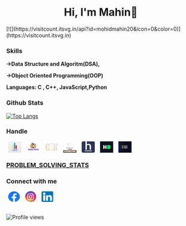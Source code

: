 <h1 align="center">Hi, I'm Mahin👋</h1>
[![](https://visitcount.itsvg.in/api?id=mohidmahin20&icon=0&color=0)](https://visitcount.itsvg.in)
<h3>Skills</h3>

<p><b>    ->Data Structure and Algoritm(DSA),</b></p>
<p><b>    ->Object Oriented Programming(OOP)</b></p>
<p><b>Languages: C , C++, JavaScript,Python</b></p>

<h3>Github Stats</h3>

  
 <!--  TOP LANGUAGES STATISTICS -->
 [![Top Langs](https://github-readme-stats.vercel.app/api/top-langs/?username=mohidmahin20&theme=dark&layout=compact&align=right&width=40%)](https://github.com/mohidmahin20/github-readme-stats)
 
 <h3 align="left">Handle</h3>
<p align="left">
    <a href="https://codeforces.com/profile/mohid_mahin" target="blank"><img align="center" title="CodeForces" src="https://github.com/mohidmahin20/mohidmahin20/blob/main/codeforces.jfif" height="30" width="35"hspace="5"  /></a>
   <a href="https://www.beecrowd.com.br/judge/en/profile/638709" target="blank"><img align="center" title="BeeCrowd" src="https://github.com/mohidmahin20/mohidmahin20/blob/main/download.png" height="30" width="35" hspace="5"  /></a>
   <a href="https://cses.fi/user/166568" target="blank"><img align="center" title="CSES" src="https://github.com/mohidmahin20/mohidmahin20/blob/main/cses.png" height="30" width="35" hspace="5" /></a>
   <a href="https://www.codechef.com/users/mahin15" target="blank"><img align="center" title="CodeChef" src="https://github.com/mohidmahin20/mohidmahin20/blob/main/codechef%20(2).png" height="30" width="35" hspace="5" /></a>
   <a href="https://www.hackerearth.com/@mohidmahin15" target="blank"><img align="center" title="HackerEarth" src="https://github.com/mohidmahin20/mohidmahin20/blob/main/hackerearth.png" height="30" width="35" hspace="5" /></a>
   <a href="https://www.hackerrank.com/mohid_mahin15?hr_r=1" target="blank"><img align="center" title="HackerRank" src="https://github.com/mohidmahin20/mohidmahin20/blob/main/hackerrank.png" height="30" width="35" hspace="5" /></a>
   <a href="https://www.codingninjas.com/studio/profile/2d2fe964-f919-49e3-88eb-517e71e3f8a4" target="blank"><img align="center" title="Coding Ninjas" src="https://github.com/mohidmahin20/mohidmahin20/blob/main/Coding-Ninjas.jpg" height="30" width="35" hspace="5" /></a>

</p>

 <a href="https://github.com/mohidmahin20/solving_stats"><h3>PROBLEM_SOLVING_STATS</h3></a>
  
 <h3 align="left">Connect with me</h3>
<p align="left">
<a href="https://www.facebook.com/mohidmahin15/" target="blank"><img align="center" title="Facebook" src="https://github.com/iffatul-anon/iffatul-anon/blob/main/facebook-logo.svg" alt="iffatul.anon" height="28" width="31"hspace="5"   /></a>
<a href="https://https://www.instagram.com/mohid_mahin15/" target="blank"><img align="center" title="Instagram" src="https://github.com/iffatul-anon/iffatul-anon/blob/main/instagram-logo-circle.png" alt="iffatul_anon" height="30" width="30"hspace="5"   /></a>
  <a href="https://www.linkedin.com/in/mohid-mahin-576249258/" target="blank"><img align="center" title="LinkedIN" src="https://github.com/mohidmahin20/mohidmahin20/blob/main/linked%20in%20logo.png" alt="iffatul.anon" height="28" width="31" hspace="5"  /></a>
<br><br>
  
![Profile views](https://gpvc.arturio.dev/iffatul-anon)
